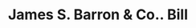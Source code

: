 ---
doi: 10.7916/D8C54XZD
date_other: '1898'
date_other_textual: '1898'
form: printed ephemera
genre:
- Invoices
name:
- James S. Barron & Co.
object_in_context_url: https://biggert.cul.columbia.edu/items/view/ave_biggert_01030
subject_hierarchical_geographic:
- New York, New York, United States
subject_name:
- James S. Barron & Co.
title: James S. Barron & Co.. Bill
sort_title: James S. Barron & Co.. Bill
call_number: ave_biggert_01030
coordinates:
- 40.71277777777778,-74.00583333333333
pid: ave_biggert_01030
identifiers: ave_biggert_01030
thumbnail: https://derivativo-3.library.columbia.edu/iiif/2/ldpd:344298/full/!256,256/0/native.jpg
permalink: "/items/ave_biggert_01030/"
layout: iiif-image-page
---